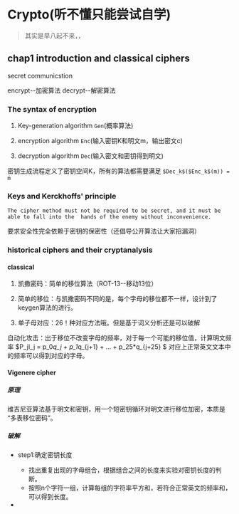 # Crypto(听不懂只能尝试自学)

>其实是早八起不来，，

## chap1 introduction and classical ciphers

secret communicstion

encrypt--加密算法
decrypt--解密算法

### The syntax of encryption

1. Key-generation algorithm `Gen`(概率算法)

2. encryption algorithm `Enc`(输入密钥K和明文m，输出密文c)

3. decryption algorithm `Dec`(输入密文和密钥得到明文)

密钥生成流程定义了密钥空间K，所有的算法都需要满足
`$Dec_k$($Enc_k$(m)) = m`

### Keys and Kerckhoffs' principle

`The cipher method must not be required to be secret, and it must be able to fall into the 
hands of the enemy without inconvenience.`

要求安全性完全依赖于密钥的保密性（还倡导公开算法让大家招漏洞）

### historical ciphers and their cryptanalysis

#### classical

1. 凯撒密码：简单的移位算法（ROT-13--移动13位）

2. 简单的移位：与凯撒密码不同的是，每个字母的移位都不一样，设计到了keygen算法的进行。

3. 单子母对应：26！种对应方法哦。但是基于词义分析还是可以破解

自动化攻击：出于移位不改变字母的频率，对于每一个可能的移位值，计算明文频率 $P_jI_j = p_0*q_j + p_1*q_{j+1} + ... + p_25*q_{j+25} $ 对应上正常英文文本中的频率可以得到对应的字母。

#### Vigenere cipher

##### 原理

维吉尼亚算法基于明文和密钥，用一个短密钥循环对明文进行移位加密，本质是 “多表移位密码”。

##### 破解

- step1:确定密钥长度
  - 找出重复出现的字母组合，根据组合之间的长度来实验对密钥长度的判断。
  - 按照n个字符一组，计算每组的字符率平方和，若符合正常英文的频率和，可以得到长度。

- 


